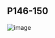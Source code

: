 ## P146-150
![image](https://user-images.githubusercontent.com/80054116/193971746-4d0ad51d-2fb3-43f5-98c3-33202770cfba.png)
